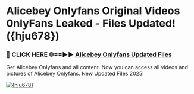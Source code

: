 # Alicebey Onlyfans Original Videos 0nlyFans Leaked - Files Updated! ({hju678})

<h3>🔴 CLICK HERE 🌐==►► <a href="https://tinyurl.com/ms9xzufz" rel="nofollow">Alicebey Onlyfans Updated Files</a></h3>

Get Alicebey Onlyfans and all content. Now you can access all videos and pictures of Alicebey Onlyfans. New Updated Files 2025!

[![{hju678}](https://i.imgur.com/PQ7UWWw.gif)](https://tinyurl.com/ms9xzufz)